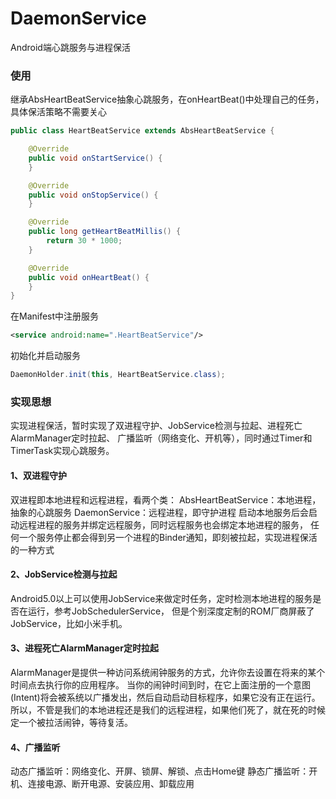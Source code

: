 # DaemonService
Android端心跳服务与进程保活

### 使用

继承AbsHeartBeatService抽象心跳服务，在onHeartBeat()中处理自己的任务，具体保活策略不需要关心

```java
public class HeartBeatService extends AbsHeartBeatService {

    @Override
    public void onStartService() {
    }

    @Override
    public void onStopService() {
    }

    @Override
    public long getHeartBeatMillis() {
        return 30 * 1000;
    }

    @Override
    public void onHeartBeat() {
    }
}
```

在Manifest中注册服务

```xml
<service android:name=".HeartBeatService"/>
```

初始化并启动服务

```java
DaemonHolder.init(this, HeartBeatService.class);
```

### 实现思想

实现进程保活，暂时实现了双进程守护、JobService检测与拉起、进程死亡AlarmManager定时拉起、
广播监听（网络变化、开机等），同时通过Timer和TimerTask实现心跳服务。

#### 1、双进程守护

双进程即本地进程和远程进程，看两个类：
AbsHeartBeatService：本地进程，抽象的心跳服务
DaemonService：远程进程，即守护进程
启动本地服务后会启动远程进程的服务并绑定远程服务，同时远程服务也会绑定本地进程的服务，
任何一个服务停止都会得到另一个进程的Binder通知，即刻被拉起，实现进程保活的一种方式

#### 2、JobService检测与拉起

Android5.0以上可以使用JobService来做定时任务，定时检测本地进程的服务是否在运行，参考JobSchedulerService，
但是个别深度定制的ROM厂商屏蔽了JobService，比如小米手机。

#### 3、进程死亡AlarmManager定时拉起

AlarmManager是提供一种访问系统闹钟服务的方式，允许你去设置在将来的某个时间点去执行你的应用程序。
当你的闹钟时间到时，在它上面注册的一个意图(Intent)将会被系统以广播发出，然后自动启动目标程序，如果它没有正在运行。
所以，不管是我们的本地进程还是我们的远程进程，如果他们死了，就在死的时候定一个被拉活闹钟，等待复活。

#### 4、广播监听

动态广播监听：网络变化、开屏、锁屏、解锁、点击Home键
静态广播监听：开机、连接电源、断开电源、安装应用、卸载应用